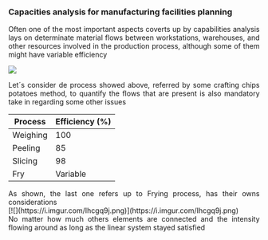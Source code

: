### Capacities analysis for manufacturing facilities planning
<div style="text-align: justify"> 
Often one of the most important aspects coverts up by capabilities analysis lays on determinate material flows between workstations, warehouses, and other resources involved in the production process, although some of them might have variable efficiency 

</div>

![](https://i.imgur.com/QF93N4h.png)

<div style="text-align: justify"> 
Let´s consider de process showed above, referred by some crafting chips potatoes method, to quantify the flows that are present is also mandatory take in regarding some other issues

</div>

Process  | Efficiency (%)
------------- | -------------
Weighing  | 100
Peeling  | 85
Slicing  | 98 
Fry  | Variable 

<div style="text-align: justify"> 
As shown, the last one refers up to Frying process, has their owns considerations 
</div>
[![](https://i.imgur.com/Ihcgq9j.png)](https://i.imgur.com/Ihcgq9j.png)

<div style="text-align: justify"> 
No matter how much others elements are connected and the intensity flowing around as long as the linear system stayed satisfied
</div>
